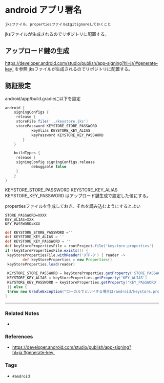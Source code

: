# android アプリ署名
```ad-warning
jksファイル、propertiesファイルはgitignoreしておくこと
```

jksファイルが生成されるのでリポジトリに配置する。
## アップロード鍵の生成
https://developer.android.com/studio/publish/app-signing?hl=ja`#generate-key`
を参照
jksファイルが生成されるのでリポジトリに配置する。

## 認証設定
android/app/build.gradleに以下を設定
```gradle
android { 
	signingConfigs {  
	 release {  
	 storeFile file('../keystore.jks')  
	 storePassword KEYSTORE_STORE_PASSWORD  
			keyAlias KEYSTORE_KEY_ALIAS  
			keyPassword KEYSTORE_KEY_PASSWORD  
		}  
	}  

	buildTypes {  
	 release {  
	 signingConfig signingConfigs.release  
			debuggable false  
	 }  
	}
}
```

KEYSTORE_STORE_PASSWORD
KEYSTORE_KEY_ALIAS 
KEYSTORE_KEY_PASSWORD 
はアップロード鍵生成で設定した値にする。


propertiesファイルを作成しておき、それを読み込むようにするとよい
```properties:keystore.properties
STORE_PASSWORD=XXXX
KEY_ALIAS=XXX
KEY_PASSWORD=XXX
```

```gradle:build.gradle
def KEYSTORE_STORE_PASSWORD =''  
def KEYSTORE_KEY_ALIAS = ''  
def KEYSTORE_KEY_PASSWORD = ''  
def keyStorePropertiesFile = rootProject.file('keystore.properties')  
if (keyStorePropertiesFile.exists()) {  
 keyStorePropertiesFile.withReader('UTF-8') { reader ->  
        def keyStoreProperties = new Properties()  
 keyStoreProperties.load(reader)  
  
 KEYSTORE_STORE_PASSWORD = keyStoreProperties.getProperty('STORE_PASSWORD')  
 KEYSTORE_KEY_ALIAS = keyStoreProperties.getProperty('KEY_ALIAS')  
 KEYSTORE_KEY_PASSWORD = keyStoreProperties.getProperty('KEY_PASSWORD')  
 }} else {  
 throw new GradleException("ローカルでビルドする場合は/android/keystore.propertiesが必要です。")  
}
```

----
### Related Notes
- 

### References
- https://developer.android.com/studio/publish/app-signing?hl=ja`#generate-key`

### Tags
- `#android` 